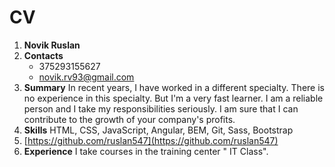 # CV

1. **Novik Ruslan**
2. **Сontacts**
    - 375293155627
    - novik.rv93@gmail.com
3. **Summary**
    In recent years, I have worked in a different specialty. There is no experience in this specialty. But I'm a very fast learner. I am a reliable person and I take my responsibilities seriously. I am sure that I can contribute to the growth of your company's profits.
4. **Skills**
    HTML, CSS, JavaScript, Angular, BEM,  Git, Sass, Bootstrap
5. [https://github.com/ruslan547](https://github.com/ruslan547)
6. **Experience**
    I take courses in the training center " IT Class".

